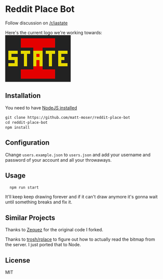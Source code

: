 # Reddit Place Bot

Follow discussion on [/r/iastate](https://www.reddit.com/r/iastate/comments/62xpsa/everyone_go_to_rplace_and_support_isu/)

Here's the current logo we're working towards:
![less aggressive logo](https://raw.githubusercontent.com/matt-moser/placebot-isu-target/master/reference.jpg)


## Installation

You need to have [NodeJS installed](https://nodejs.org)

```
git clone https://github.com/matt-moser/reddit-place-bot
cd reddit-place-bot
npm install
```

## Configuration

Change `users.example.json` to `users.json` and add your username and password
of your account and all your throwaways.


## Usage

```
  npm run start
```

It'll keep keep drawing forever and if it can't draw anymore it's gonna
wait until something breaks and fix it.

## Similar Projects

Thanks to [Zequez](https://github.com/Zequez/reddit-placebot) for the original code I forked.

Thanks to [trosh/rplace](https://github.com/trosh/rplace) to figure out how to actually read the bitmap from the server. I just ported that to Node.

## License

MIT
